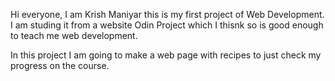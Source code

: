 Hi everyone, I am Krish Maniyar this is my first project of Web Development.
I am studing it from a website Odin Project which I thisnk so is good enough to teach me web development.

In this project I am going to make a web page with recipes to just check my progress on the course.